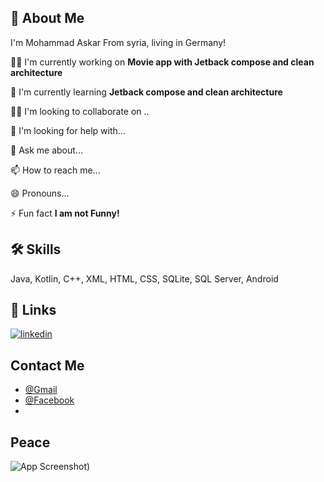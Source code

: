 
## 🚀 About Me
I'm Mohammad Askar From syria, living in Germany!


👩‍💻 I'm currently working on **Movie app with Jetback compose and clean architecture**

🧠 I'm currently learning **Jetback compose and clean architecture**

👯‍♀️ I'm looking to collaborate on ..

🤔 I'm looking for help with...

💬 Ask me about...

📫 How to reach me...

😄 Pronouns...

⚡️ Fun fact **I am not Funny!**



## 🛠 Skills
Java, Kotlin, C++, XML, HTML, CSS, SQLite, SQL Server, Android


## 🔗 Links
[![linkedin](https://img.shields.io/badge/linkedin-0A66C2?style=for-the-badge&logo=linkedin&logoColor=white)](https://www.linkedin.com/in/mohammad-askar-b19060250/)


## Contact Me

- [@Gmail](mizoo.askar@gmail.com)
- [@Facebook](https://www.facebook.com/askar.mizo.7/)
- 

## Peace

![App Screenshot](https://github.com/p4ulor/p4ulor/blob/main/imgs/matrix.jpg))
